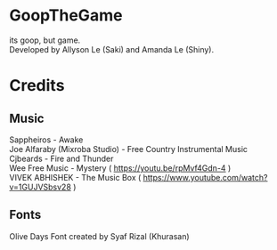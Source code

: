 # GoopTheGame
its goop, but game.\
Developed by Allyson Le (Saki) and Amanda Le (Shiny).

# Credits 
## Music
 Sappheiros - Awake \
 Joe Alfaraby (Mixroba Studio) - Free Country Instrumental Music \
 Cjbeards - Fire and Thunder \
 Wee Free Music - Mystery ( https://youtu.be/rpMvf4Gdn-4 ) \
 VIVEK ABHISHEK - The Music Box ( https://www.youtube.com/watch?v=1GUJVSbsv28 )

## Fonts
Olive Days Font created by Syaf Rizal (Khurasan)

